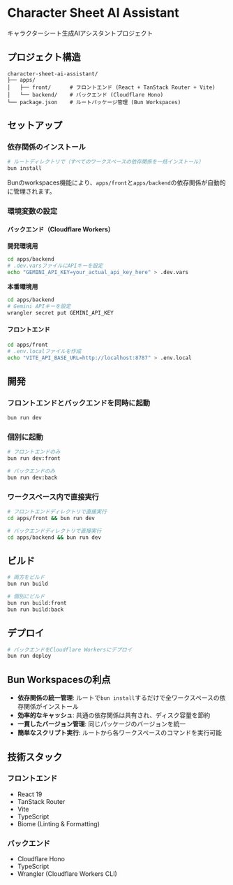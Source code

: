 # Character Sheet AI Assistant

キャラクターシート生成AIアシスタントプロジェクト

## プロジェクト構造

```
character-sheet-ai-assistant/
├── apps/
│   ├── front/      # フロントエンド (React + TanStack Router + Vite)
│   └── backend/    # バックエンド (Cloudflare Hono)
└── package.json    # ルートパッケージ管理 (Bun Workspaces)
```

## セットアップ

### 依存関係のインストール

```bash
# ルートディレクトリで（すべてのワークスペースの依存関係を一括インストール）
bun install
```

Bunのworkspaces機能により、`apps/front`と`apps/backend`の依存関係が自動的に管理されます。

### 環境変数の設定

#### バックエンド（Cloudflare Workers）

**開発環境用**
```bash
cd apps/backend
# .dev.varsファイルにAPIキーを設定
echo "GEMINI_API_KEY=your_actual_api_key_here" > .dev.vars
```

**本番環境用**
```bash
cd apps/backend
# Gemini APIキーを設定
wrangler secret put GEMINI_API_KEY
```

#### フロントエンド
```bash
cd apps/front
# .env.localファイルを作成
echo "VITE_API_BASE_URL=http://localhost:8787" > .env.local
```

## 開発

### フロントエンドとバックエンドを同時に起動

```bash
bun run dev
```

### 個別に起動

```bash
# フロントエンドのみ
bun run dev:front

# バックエンドのみ
bun run dev:back
```

### ワークスペース内で直接実行

```bash
# フロントエンドディレクトリで直接実行
cd apps/front && bun run dev

# バックエンドディレクトリで直接実行
cd apps/backend && bun run dev
```

## ビルド

```bash
# 両方をビルド
bun run build

# 個別にビルド
bun run build:front
bun run build:back
```

## デプロイ

```bash
# バックエンドをCloudflare Workersにデプロイ
bun run deploy
```

## Bun Workspacesの利点

- **依存関係の統一管理**: ルートで`bun install`するだけで全ワークスペースの依存関係がインストール
- **効率的なキャッシュ**: 共通の依存関係は共有され、ディスク容量を節約
- **一貫したバージョン管理**: 同じパッケージのバージョンを統一
- **簡単なスクリプト実行**: ルートから各ワークスペースのコマンドを実行可能

## 技術スタック

### フロントエンド
- React 19
- TanStack Router
- Vite
- TypeScript
- Biome (Linting & Formatting)

### バックエンド
- Cloudflare Hono
- TypeScript
- Wrangler (Cloudflare Workers CLI)
